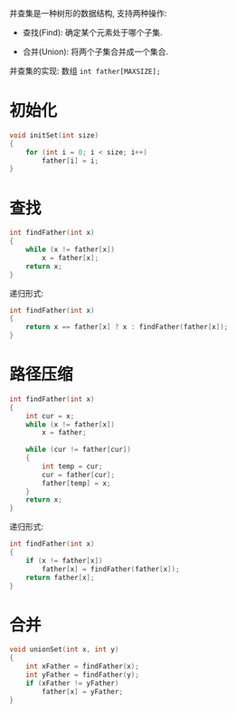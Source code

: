 并查集是一种树形的数据结构, 支持两种操作:

* 查找(Find): 确定某个元素处于哪个子集.

* 合并(Union): 将两个子集合并成一个集合.

并查集的实现: 数组 `int father[MAXSIZE];`

# 初始化

```c++
void initSet(int size)
{
    for (int i = 0; i < size; i++)
        father[i] = i;
}
```

# 查找

```c++
int findFather(int x)
{
    while (x != father[x])
        x = father[x];
    return x;
}
```

递归形式:

```c++
int findFather(int x)
{
    return x == father[x] ? x : findFather(father[x]);
}
```

# 路径压缩

```c++
int findFather(int x)
{
    int cur = x;
    while (x != father[x])
        x = father;
    
    while (cur != father[cur])
    {
        int temp = cur;
        cur = father[cur];
        father[temp] = x;
    }
    return x;
}
```

递归形式:

```c++
int findFather(int x)
{
    if (x != father[x])
        father[x] = findFather(father[x]);
    return father[x];
}
```

# 合并

```c++
void unionSet(int x, int y)
{
    int xFather = findFather(x);
    int yFather = findFather(y);
    if (xFather != yFather)
        father[x] = yFather;
}
```